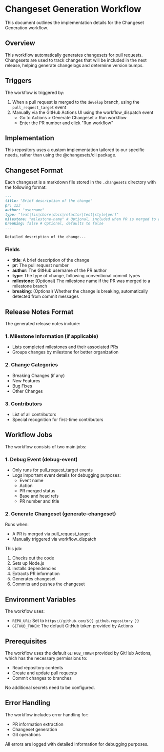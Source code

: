 # Changeset Generation Workflow

This document outlines the implementation details for the Changeset Generation workflow.

## Overview

This workflow automatically generates changesets for pull requests. Changesets are used to track changes that will be included in the next release, helping generate changelogs and determine version bumps.

## Triggers

The workflow is triggered by:

1. When a pull request is merged to the `develop` branch, using the `pull_request_target` event
2. Manually via the GitHub Actions UI using the workflow_dispatch event
   - Go to Actions > Generate Changeset > Run workflow
   - Enter the PR number and click "Run workflow"

## Implementation

This repository uses a custom implementation tailored to our specific needs, rather than using the @changesets/cli package.

## Changeset Format

Each changeset is a markdown file stored in the `.changesets` directory with the following format:

```md
---
title: "Brief description of the change"
pr: 123
author: "username"
type: "feat|fix|chore|docs|refactor|test|style|perf"
milestone: "milestone-name" # Optional, included when PR is merged to a milestone branch
breaking: false # Optional, defaults to false
---

Detailed description of the change...
```

### Fields

- **title**: A brief description of the change
- **pr**: The pull request number
- **author**: The GitHub username of the PR author
- **type**: The type of change, following conventional commit types
- **milestone**: (Optional) The milestone name if the PR was merged to a milestone branch
- **breaking**: (Optional) Whether the change is breaking, automatically detected from commit messages

## Release Notes Format

The generated release notes include:

### 1. Milestone Information (if applicable)

- Lists completed milestones and their associated PRs
- Groups changes by milestone for better organization

### 2. Change Categories

- Breaking Changes (if any)
- New Features
- Bug Fixes
- Other Changes

### 3. Contributors

- List of all contributors
- Special recognition for first-time contributors

## Workflow Jobs

The workflow consists of two main jobs:

### 1. Debug Event (debug-event)

- Only runs for pull_request_target events
- Logs important event details for debugging purposes:
  - Event name
  - Action
  - PR merged status
  - Base and head refs
  - PR number and title

### 2. Generate Changeset (generate-changeset)

Runs when:

- A PR is merged via pull_request_target
- Manually triggered via workflow_dispatch

This job:

1. Checks out the code
2. Sets up Node.js
3. Installs dependencies
4. Extracts PR information
5. Generates changeset
6. Commits and pushes the changeset

## Environment Variables

The workflow uses:

- `REPO_URL`: Set to `https://github.com/${{ github.repository }}`
- `GITHUB_TOKEN`: The default GitHub token provided by Actions

## Prerequisites

The workflow uses the default `GITHUB_TOKEN` provided by GitHub Actions, which has the necessary permissions to:

- Read repository contents
- Create and update pull requests
- Commit changes to branches

No additional secrets need to be configured.

## Error Handling

The workflow includes error handling for:

- PR information extraction
- Changeset generation
- Git operations

All errors are logged with detailed information for debugging purposes.
